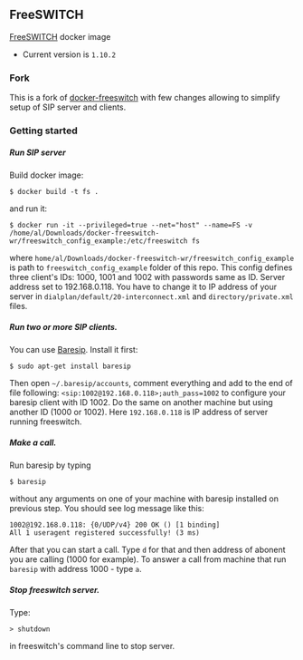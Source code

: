 
## FreeSWITCH

[FreeSWITCH](http://www.freeswitch.org/) docker image

- Current version is `1.10.2`

### Fork
This is a fork of [docker-freeswitch](https://github.com/kovalyshyn/docker-freeswitch) with few changes allowing to simplify setup of SIP server and clients.

### Getting started


##### Run SIP server 

Build docker image:
```
$ docker build -t fs .
```
and run it:
```
$ docker run -it --privileged=true --net="host" --name=FS -v /home/al/Downloads/docker-freeswitch-wr/freeswitch_config_example:/etc/freeswitch fs
```

where `home/al/Downloads/docker-freeswitch-wr/freeswitch_config_example` is path to `freeswitch_config_example` folder of this repo.
This config defines three client's IDs: 1000, 1001 and 1002 with passwords same as ID. Server address set to 192.168.0.118. You have to change it to IP address of your server in `dialplan/default/20-interconnect.xml` and `directory/private.xml` files.

##### Run two or more SIP clients.
You can use [Baresip](https://github.com/baresip/baresip).
Install it first: 
```
$ sudo apt-get install baresip
```
Then open `~/.baresip/accounts`, comment everything and add to the end of file following: `<sip:1002@192.168.0.118>;auth_pass=1002` to configure your baresip client with ID 1002. Do the same on another machine but using another ID (1000 or 1002). Here `192.168.0.118` is IP address of server running freeswitch.

##### Make a call.
Run baresip by typing
```
$ baresip
```
without any arguments on one of your machine with baresip installed on previous step. You should see log message like this:
```
1002@192.168.0.118: {0/UDP/v4} 200 OK () [1 binding]
All 1 useragent registered successfully! (3 ms)
```
After that you can start a call. Type `d` for that and then address of abonent you are calling (1000 for example). 
To answer a call from machine that run `baresip` with address 1000 - type `a`.

##### Stop freeswitch server.

Type:
```
> shutdown
```
in freeswitch's command line to stop server.

